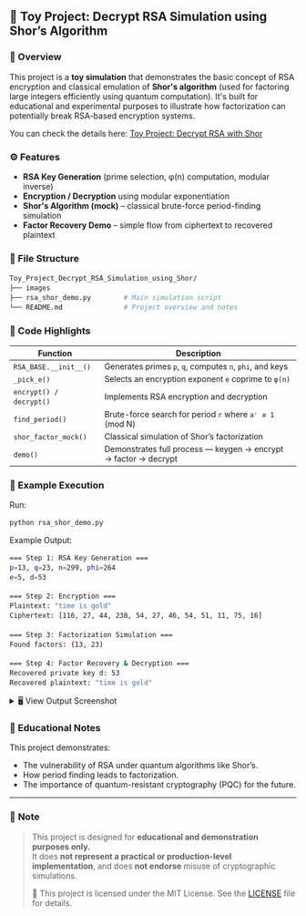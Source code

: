 ## 🔐 Toy Project: Decrypt RSA Simulation using Shor’s Algorithm

### 📌 Overview

This project is a **toy simulation** that demonstrates the basic concept of RSA encryption and classical emulation of **Shor's algorithm** (used for factoring large integers efficiently using quantum computation).
It's built for educational and experimental purposes to illustrate how factorization can potentially break RSA-based encryption systems.

You can check the details here:
[Toy Project: Decrypt RSA with Shor](https://www.notion.so/Toy-Project-Decrypt-RSA-with-Shor-280224f27a318002b2cfcc7bee1acaa0?source=copy_link)
### ⚙️ Features
  - **RSA Key Generation** (prime selection, φ(n) computation, modular inverse)
  - **Encryption / Decryption** using modular exponentiation 
  - **Shor's Algorithm (mock)** – classical brute-force period-finding simulation
  - **Factor Recovery Demo** – simple flow from ciphertext to recovered plaintext


### 🧮 File Structure  

```bash
Toy_Project_Decrypt_RSA_Simulation_using_Shor/
├── images
├── rsa_shor_demo.py        # Main simulation script
└── README.md               # Project overview and notes
```


### 🧰 Code Highlights

Function | Description
|--      |--
`RSA_BASE.__init__()` | Generates primes `p`, `q`, computes `n`, `phi`, and keys
`_pick_e()` | Selects an encryption exponent `e` coprime to `φ(n)`
`encrypt() / decrypt()` | Implements RSA encryption and decryption
`find_period()` | Brute-force search for period `r` where `aʳ ≡ 1` (mod N)
`shor_factor_mock()` | Classical simulation of Shor’s factorization
`demo()` | Demonstrates full process — keygen → encrypt → factor → decrypt

### 🧩 Example Execution

Run:
```bash
python rsa_shor_demo.py
```

Example Output:
```bash
=== Step 1: RSA Key Generation ===
p=13, q=23, n=299, phi=264
e=5, d=53

=== Step 2: Encryption ===
Plaintext: "time is gold"
Ciphertext: [116, 27, 44, 238, 54, 27, 46, 54, 51, 11, 75, 16]

=== Step 3: Factorization Simulation ===
Found factors: (13, 23)

=== Step 4: Factor Recovery & Decryption ===
Recovered private key d: 53
Recovered plaintext: "time is gold"
```
<details>
  <summary>🖥️ View Output Screenshot</summary>

  ![poster](./images/Output_image.png)

</details>



### 🚀 Educational Notes

This project demonstrates:

- The vulnerability of RSA under quantum algorithms like Shor’s.
- How period finding leads to factorization.
- The importance of quantum-resistant cryptography (PQC) for the future.

---
### 📌 **Note**

>This project is designed for **educational and demonstration purposes only.**  
>It does **not represent a practical or production-level implementation**, and does **not endorse** misuse of cryptographic simulations.
>
>
>📄 This project is licensed under the MIT License. See the [LICENSE](./LICENSE) file for details.

